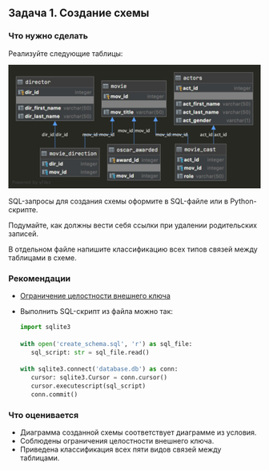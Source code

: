 ## Задача 1. Создание схемы
### Что нужно сделать
Реализуйте следующие таблицы:
  
![](../img/cinema_schema_diagram.png)

SQL-запросы для создания схемы оформите в SQL-файле или в Python-скрипте. 

Подумайте, как должны вести себя ссылки при удалении родительских записей.

В отдельном файле напишите классификацию всех типов связей между таблицами в схеме.

### Рекомендации
* [Ограничение целостности внешнего ключа](https://www.sqlitetutorial.net/sqlite-foreign-key/)
* Выполнить SQL-скрипт из файла можно так:

   ```python
   import sqlite3
   
   with open('create_schema.sql', 'r') as sql_file:
      sql_script: str = sql_file.read()
   
   with sqlite3.connect('database.db') as conn:
      cursor: sqlite3.Cursor = conn.cursor()
      cursor.executescript(sql_script)
      conn.commit()
  ```
### Что оценивается
* Диаграмма созданной схемы соответствует диаграмме из условия.
* Соблюдены ограничения целостности внешнего ключа.
* Приведена классификация всех пяти видов связей между таблицами.
